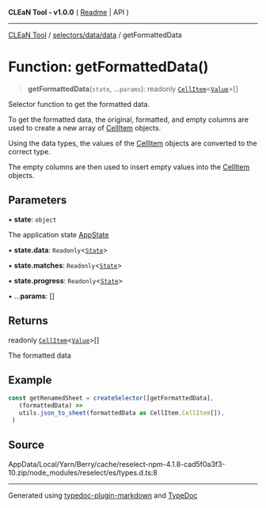 **CLEaN Tool - v1.0.0** ( [Readme](../../../../README.md) \| API )

***

[CLEaN Tool](../../../../modules.md) / [selectors/data/data](../README.md) / getFormattedData

# Function: getFormattedData()

> **getFormattedData**(`state`, ...`params`): readonly [`CellItem`](../../../../lib/fp/CellItem/interfaces/CellItem.md)\<[`Value`](../../../../lib/fp/CellItem/type-aliases/Value.md)\>[]

Selector function to get the formatted data.

To get the formatted data, the original, formatted, and empty columns are used to create a new array of [CellItem](../../../../lib/fp/CellItem/interfaces/CellItem.md) objects.

Using the data types, the values of the [CellItem](../../../../lib/fp/CellItem/interfaces/CellItem.md) objects are converted to the correct type.

The empty columns are then used to insert empty values into the [CellItem](../../../../lib/fp/CellItem/interfaces/CellItem.md) objects.

## Parameters

▪ **state**: `object`

The application state [AppState](../../../../app/store/type-aliases/AppState.md)

▪ **state.data**: `Readonly`\<[`State`](../../../../reducers/data/interfaces/State.md)\>

▪ **state.matches**: `Readonly`\<[`State`](../../../progress/private/interfaces/State.md)\>

▪ **state.progress**: `Readonly`\<[`State`](../../../progress/private/interfaces/State.md)\>

▪ ...**params**: []

## Returns

readonly [`CellItem`](../../../../lib/fp/CellItem/interfaces/CellItem.md)\<[`Value`](../../../../lib/fp/CellItem/type-aliases/Value.md)\>[]

The formatted data

## Example

```ts
const getRenamedSheet = createSelector([getFormattedData],
   (formattedData) =>
   utils.json_to_sheet(formattedData as CellItem.CellItem[]),
 )
```

## Source

AppData/Local/Yarn/Berry/cache/reselect-npm-4.1.8-cad5f0a3f3-10.zip/node\_modules/reselect/es/types.d.ts:8

***

Generated using [typedoc-plugin-markdown](https://www.npmjs.com/package/typedoc-plugin-markdown) and [TypeDoc](https://typedoc.org/)
